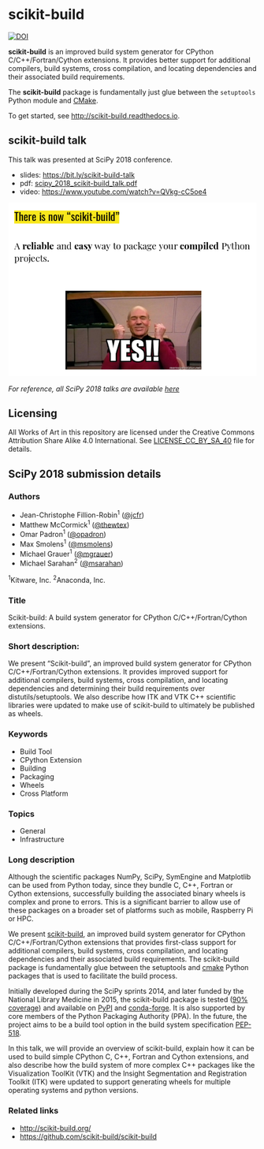 scikit-build
============

[![DOI](https://zenodo.org/badge/DOI/10.5281/zenodo.2565367.svg)](https://doi.org/10.5281/zenodo.2565367)

**scikit-build** is an improved build system generator for CPython C/C++/Fortran/Cython
extensions. It provides better support for additional compilers, build
systems, cross compilation, and locating dependencies and their associated
build requirements.

The **scikit-build** package is fundamentally just glue between
the `setuptools` Python module and [CMake](https://cmake.org/).

To get started, see http://scikit-build.readthedocs.io.

## scikit-build talk

This talk was presented at SciPy 2018 conference.

* slides: https://bit.ly/scikit-build-talk
* pdf: [scipy_2018_scikit-build_talk.pdf](scipy_2018_scikit-build_talk.pdf)
* video: https://www.youtube.com/watch?v=QVkg-cC5oe4

![Slide 29 of the presentation](scikit-build-yes.png)

_For reference, all SciPy 2018 talks are available [here](https://github.com/deniederhut/Slides-SciPyConf-2018)_

## Licensing

All Works of Art in this repository are licensed under the Creative Commons Attribution Share Alike 4.0 International. See [LICENSE_CC_BY_SA_40](LICENSE_CC_BY_SA_40.md) file for details.


## SciPy 2018 submission details

### Authors

* Jean-Christophe Fillion-Robin<sup>1</sup> ([@jcfr](https://github.com/jcfr))
* Matthew McCormick<sup>1</sup> ([@thewtex](https://github.com/thewtex))
* Omar Padron<sup>1</sup> ([@opadron](https://github.com/opadron))
* Max Smolens<sup>1</sup> ([@msmolens](https://github.com/msmolens))
* Michael Grauer<sup>1</sup> ([@mgrauer](https://github.com/mgrauer))
* Michael Sarahan<sup>2</sup> ([@msarahan](https://github.com/msarahan))

<sup>1</sup>Kitware, Inc.
<sup>2</sup>Anaconda, Inc.

### Title

Scikit-build: A build system generator for CPython C/C++/Fortran/Cython extensions.

### Short description:

We present “Scikit-build”, an improved build system generator for CPython C/C++/Fortran/Cython extensions. It provides improved support for additional compilers, build systems, cross compilation, and locating dependencies and determining their build requirements over distutils/setuptools. We also describe how ITK and VTK C++ scientific libraries were updated to make use of scikit-build to ultimately be published as wheels.

### Keywords

* Build Tool
* CPython Extension
* Building
* Packaging
* Wheels
* Cross Platform

### Topics

* General
* Infrastructure

### Long description

Although the scientific packages NumPy, SciPy, SymEngine and Matplotlib can be used from Python today, since they bundle C, C++, Fortran or Cython extensions, successfully building the associated binary wheels is complex and prone to errors. This is a significant barrier to allow use of these packages on a broader set of platforms such as mobile, Raspberry Pi or HPC.

We present [scikit-build](https://pypi.org/project/scikit-build/), an improved build system generator for CPython C/C++/Fortran/Cython extensions that provides first-class support for additional compilers, build systems, cross compilation, and locating dependencies and their associated build requirements. The scikit-build package is fundamentally glue between the setuptools and [cmake](https://pypi.org/project/cmake/) Python packages that is used to facilitate the build process.

Initially developed during the SciPy sprints 2014, and later funded by the National Library Medicine in 2015, the scikit-build package is tested ([90% coverage](https://codecov.io/gh/scikit-build/scikit-build)) and available on [PyPI](https://pypi.org/project/scikit-build/) and [conda-forge](https://anaconda.org/conda-forge/scikit-build). It is also supported by core members of the Python Packaging Authority (PPA). In the future, the project aims to be a build tool option in the build system specification [PEP-518](https://www.python.org/dev/peps/pep-0518/).

In this talk, we will provide an overview of scikit-build, explain how it can be used to build simple CPython C, C++, Fortran and Cython extensions, and also describe how the build system of more complex C++ packages like the Visualization ToolKit (VTK) and the Insight Segmentation and Registration Toolkit (ITK) were updated to support generating wheels for multiple operating systems and python versions.

### Related links

* http://scikit-build.org/
* https://github.com/scikit-build/scikit-build


